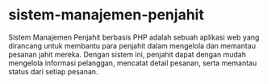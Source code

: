 # sistem-manajemen-penjahit
Sistem Manajemen Penjahit berbasis PHP adalah sebuah aplikasi web yang dirancang untuk membantu para penjahit dalam mengelola dan memantau pesanan jahit mereka. Dengan sistem ini, penjahit dapat dengan mudah mengelola informasi pelanggan, mencatat detail pesanan, serta memantau status dari setiap pesanan. 
